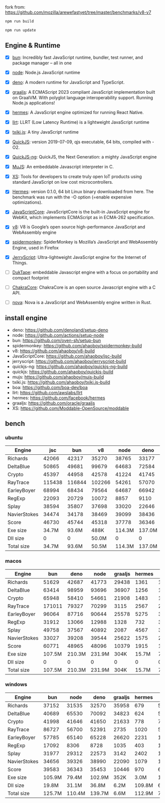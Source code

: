 fork from: https://github.com/mozilla/arewefastyet/tree/master/benchmarks/v8-v7

```bash
npm run build

npm run update
```

## Engine & Runtime

- [x] [bun](https://github.com/oven-sh/bun): Incredibly fast JavaScript runtime, bundler, test runner, and package manager – all in one
- [x] [node](https://github.com/nodejs/node): Node.js JavaScript runtime
- [x] [deno](https://github.com/denoland/deno): A modern runtime for JavaScript and TypeScript.
- [x] [graaljs](https://github.com/oracle/graaljs): A ECMAScript 2023 compliant JavaScript implementation built on GraalVM. With polyglot language interoperability support. Running Node.js applications!
- [x] [hermes](https://github.com/facebook/hermes): A JavaScript engine optimized for running React Native.
- [x] [llrt](https://github.com/awslabs/llrt): LLRT (Low Latency Runtime) is a lightweight JavaScript runtime
- [x] [txiki.js](https://github.com/saghul/txiki.js): A tiny JavaScript runtime
- [x] [QuickJS](https://bellard.org/quickjs/): version 2019-07-09, qjs executable, 64 bits, compiled with -O2.
- [x] [QuickJS-ng](https://github.com/quickjs-ng/quickjs): QuickJS, the Next Generation: a mighty JavaScript engine
- [x] [MuJS](https://github.com/ccxvii/mujs): An embeddable Javascript interpreter in C.
- [x] [XS](https://github.com/Moddable-OpenSource/moddable): Tools for developers to create truly open IoT products using standard JavaScript on low cost microcontrollers.
- [x] [Hermes](https://github.com/facebook/hermes): version 0.1.0, 64 bit Linux binary downloaded from here. The benchmark was run with the -O option (=enable expensive optimizations).
- [x] [JavaScriptCore](https://github.com/WebKit/webkit/tree/main/Source/JavaScriptCore): JavaScriptCore is the built-in JavaScript engine for WebKit, which implements ​ECMAScript as in ​ECMA-262 specification.
- [x] [v8](https://v8.dev/): V8 is Google’s open source high-performance JavaScript and WebAssembly engine
- [x] [spidermonkey](https://spidermonkey.dev/): SpiderMonkey is Mozilla’s JavaScript and WebAssembly Engine, used in Firefox
- [x] [JerryScript](https://github.com/jerryscript-project/jerryscript): Ultra-lightweight JavaScript engine for the Internet of Things.
- [ ] [DukTape](https://github.com/svaarala/duktape): embeddable Javascript engine with a focus on portability and compact footprint
- [ ] [ChakraCore](https://github.com/chakra-core/ChakraCore): ChakraCore is an open source Javascript engine with a C API.
- [ ] [nova](https://github.com/trynova/nova): Nova is a JavaScript and WebAssembly engine written in Rust.


## install engine

- deno: https://github.com/denoland/setup-deno
- node: https://github.com/actions/setup-node
- bun: https://github.com/oven-sh/setup-bun
- spidermonkey: https://github.com/ahaoboy/spidermonkey-build
- v8: https://github.com/ahaoboy/v8-build
- JavaScriptCore: https://github.com/ahaoboy/jsc-build
- jerryscript: https://github.com/ahaoboy/jerryscript-build
- quickjs-ng: https://github.com/ahaoboy/quickjs-ng-build
- quickjs: https://github.com/ahaoboy/quickjs-build
- mujs: https://github.com/ahaoboy/mujs-build
- txiki.js: https://github.com/ahaoboy/txiki.js-build
- boa: https://github.com/boa-dev/boa
- llrt: https://github.com/awslabs/llrt
- hermes: https://github.com/facebook/hermes
- graaljs: https://github.com/oracle/graaljs
- XS: https://github.com/Moddable-OpenSource/moddable


## bench

### ubuntu
| Engine | jsc | bun | v8 | node | deno | spidermonkey | graaljs | hermes | llrt | tjs | qjs | qjs(ng) | mujs | xst | boa | jerry |
| --- | --- | --- | --- | --- | --- | --- | --- | --- | --- | --- | --- | --- | --- | --- | --- | --- |
| Richards | 42066 | 42317 | 35270 | 38765 | 33177 | 13302 | 35440 | 1099 | 824 | 675 | 688 | 688 | 231 | 89.2 | 60.5 | 265 |
| DeltaBlue | 50865 | 49681 | 99679 | 64683 | 72584 | 12615 | 40127 | 1058 | 746 | 676 | 671 | 656 | 324 | 161 | 55.1 | 269 |
| Crypto | 45397 | 44958 | 42578 | 41224 | 41745 | 18105 | 29179 | 1363 | 687 | 614 | 767 | 612 | 182 | 317 | 80.6 | 282 |
| RayTrace | 115438 | 116844 | 102266 | 54261 | 57070 | 28461 | 5942 | 1567 | 1233 | 1124 | 867 | 1026 | 508 | 506 | 165 | 347 |
| EarleyBoyer | 68994 | 68434 | 79564 | 64687 | 66942 | 37262 | 29560 | 3421 | 2034 | 1748 | 1458 | 1477 | 493 | 342 | 190 | 0 |
| RegExp | 22093 | 20729 | 10072 | 8857 | 9110 | 8737 | 987 | 553 | 199 | 260 | 224 | 236 | 195 | 71.2 | 49.3 | 0 |
| Splay | 38594 | 35807 | 37698 | 33020 | 22646 | 22524 | 3863 | 3644 | 1734 | 1948 | 1654 | 1679 | 1312 | 395 | 229 | 0 |
| NavierStokes | 34474 | 34178 | 38469 | 39099 | 38436 | 21832 | 15092 | 1871 | 1153 | 1038 | 1314 | 1038 | 493 | 748 | 169 | 0 |
| Score | 46730 | 45744 | 45318 | 37778 | 36346 | 18521 | 11963 | 1542 | 897 | 856 | 827 | 803 | 379 | 253 | 106 | 0 |
| Exe size | 34.7M | 93.6M | 488K | 114.3M | 137.0M | 296.3M | 1.1M | 36.0M | 9.1M | 5.1M | 4.6M | 1.3M | 412K | 2.1M | 27.0M | 456K |
| Dll size | 0 | 0 | 50.0M | 0 | 0 | 0 | 0 | 0 | 0 | 0 | 0 | 0 | 0 | 0 | 0 | 0 |
| Total size | 34.7M | 93.6M | 50.5M | 114.3M | 137.0M | 296.3M | 1.1M | 36.0M | 9.1M | 5.1M | 4.6M | 1.3M | 412K | 2.1M | 27.0M | 456K |
### macos
| Engine | bun | deno | node | graaljs | hermes | tjs | qjs(ng) | qjs | llrt | mujs | xst |
| --- | --- | --- | --- | --- | --- | --- | --- | --- | --- | --- | --- |
| Richards | 51629 | 42687 | 41773 | 29438 | 1361 | 1345 | 1282 | 1032 | 676 | 407 | 118 |
| DeltaBlue | 63414 | 98959 | 93696 | 36907 | 1256 | 1280 | 1193 | 905 | 727 | 609 | 216 |
| Crypto | 65948 | 58410 | 54661 | 21908 | 1483 | 1226 | 1194 | 1251 | 556 | 269 | 503 |
| RayTrace | 171011 | 79327 | 70299 | 3115 | 2567 | 2174 | 1512 | 1226 | 1094 | 997 | 686 |
| EarleyBoyer | 96064 | 87716 | 90644 | 25578 | 5275 | 3322 | 2598 | 2147 | 1576 | 1122 | 394 |
| RegExp | 31912 | 13066 | 12988 | 1328 | 732 | 303 | 283 | 274 | 159 | 362 | 332 |
| Splay | 49758 | 37567 | 40892 | 2087 | 4567 | 3676 | 2532 | 2391 | 1737 | 1026 | 476 |
| NavierStokes | 33027 | 39208 | 39544 | 25622 | 1575 | 2192 | 2188 | 2477 | 1010 | 771 | 1611 |
| Score | 60771 | 48965 | 48096 | 10379 | 1915 | 1571 | 1353 | 1223 | 776 | 618 | 415 |
| Exe size | 107.5M | 210.3M | 231.9M | 304K | 15.7M | 7.1M | 2.0M | 1.8M | 20.2M | 864K | 3.2M |
| Dll size | 0 | 0 | 0 | 0 | 0 | 0 | 0 | 0 | 0 | 0 | 0 |
| Total size | 107.5M | 210.3M | 231.9M | 304K | 15.7M | 7.1M | 2.0M | 1.8M | 20.2M | 864K | 3.2M |
### windows
| Engine | bun | node | deno | graaljs | hermes | qjs | tjs | qjs(ng) | llrt | mujs | boa |
| --- | --- | --- | --- | --- | --- | --- | --- | --- | --- | --- | --- |
| Richards | 37152 | 31535 | 32570 | 35958 | 679 | 561 | 434 | 430 | 399 | 222 | 49.4 |
| DeltaBlue | 40689 | 65530 | 70092 | 34823 | 624 | 529 | 410 | 403 | 377 | 317 | 42.3 |
| Crypto | 41998 | 41646 | 41650 | 21633 | 778 | 767 | 368 | 373 | 362 | 180 | 74.4 |
| RayTrace | 86727 | 56700 | 52391 | 2735 | 1020 | 545 | 741 | 570 | 600 | 442 | 133 |
| EarleyBoyer | 57785 | 65140 | 65228 | 26620 | 2231 | 1037 | 1127 | 974 | 1005 | 555 | 138 |
| RegExp | 17092 | 8306 | 8728 | 1035 | 403 | 198 | 215 | 187 | 194 | 198 | 42.2 |
| Splay | 31977 | 29312 | 22573 | 3142 | 2402 | 1027 | 1320 | 994 | 1027 | 1140 | 186 |
| NavierStokes | 34656 | 39326 | 38990 | 22090 | 1079 | 1294 | 682 | 645 | 646 | 505 | 166 |
| Score | 39583 | 36343 | 35453 | 10446 | 970 | 655 | 567 | 506 | 505 | 371 | 88.4 |
| Exe size | 105.9M | 79.4M | 102.9M | 352K | 3.0M | 1.0M | 5.7M | 1.7M | 9.9M | 664K | 27.4M |
| Dll size | 19.8M | 31.1M | 36.8M | 6.2M | 109.8M | 6.9M | 45.4M | 7.3M | 28.3M | 6.9M | 15.0M |
| Total size | 125.7M | 110.4M | 139.7M | 6.6M | 112.9M | 7.9M | 51.1M | 9.0M | 38.2M | 7.5M | 42.4M |
